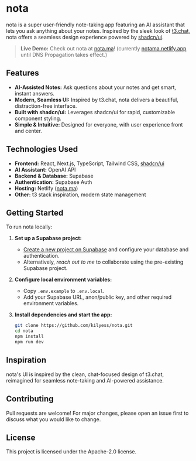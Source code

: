 # nota

nota is a super user-friendly note-taking app featuring an AI assistant that lets you ask anything about your notes. Inspired by the sleek look of [t3.chat](https://t3.chat), nota offers a seamless design experience powered by [shadcn/ui](https://ui.shadcn.com/).

> **Live Demo:** Check out nota at [nota.ma](https://nota.ma)! (currently [notama.netlify.app](notama.netlify.app) until DNS Propagation takes effect.)

## Features

- **AI-Assisted Notes:** Ask questions about your notes and get smart, instant answers.
- **Modern, Seamless UI:** Inspired by t3.chat, nota delivers a beautiful, distraction-free interface.
- **Built with shadcn/ui:** Leverages shadcn/ui for rapid, customizable component styling.
- **Simple & Intuitive:** Designed for everyone, with user experience front and center.

## Technologies Used

- **Frontend:** React, Next.js, TypeScript, Tailwind CSS, [shadcn/ui](https://ui.shadcn.com/)
- **AI Assistant:** OpenAI API
- **Backend & Database:** Supabase
- **Authentication:** Supabase Auth
- **Hosting:** Netlify ([nota.ma](https://nota.ma))
- **Other:** t3 stack inspiration, modern state management

## Getting Started

To run nota locally:

1. **Set up a Supabase project:**

   - [Create a new project on Supabase](https://supabase.com/) and configure your database and authentication.
   - Alternatively, *reach out to me* to collaborate using the pre-existing Supabase project.
2. **Configure local environment variables:**

   - Copy `.env.example` to `.env.local`.
   - Add your Supabase URL, anon/public key, and other required environment variables.
3. **Install dependencies and start the app:**

   ```bash
   git clone https://github.com/kilyess/nota.git
   cd nota
   npm install
   npm run dev
   ```

## Inspiration

nota's UI is inspired by the clean, chat-focused design of t3.chat, reimagined for seamless note-taking and AI-powered assistance.

## Contributing

Pull requests are welcome! For major changes, please open an issue first to discuss what you would like to change.

## License

This project is licensed under the Apache-2.0 license.
